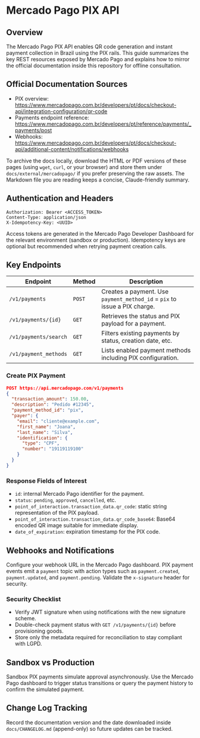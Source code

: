 # Mercado Pago PIX API

## Overview
The Mercado Pago PIX API enables QR code generation and instant payment collection in Brazil using the PIX rails. This guide summarizes the key REST resources exposed by Mercado Pago and explains how to mirror the official documentation inside this repository for offline consultation.

## Official Documentation Sources
- PIX overview: https://www.mercadopago.com.br/developers/pt/docs/checkout-api/integration-configuration/qr-code
- Payments endpoint reference: https://www.mercadopago.com.br/developers/pt/reference/payments/_payments/post
- Webhooks: https://www.mercadopago.com.br/developers/pt/docs/checkout-api/additional-content/notifications/webhooks

To archive the docs locally, download the HTML or PDF versions of these pages (using `wget`, `curl`, or your browser) and store them under `docs/external/mercadopago/` if you prefer preserving the raw assets. The Markdown file you are reading keeps a concise, Claude-friendly summary.

## Authentication and Headers
```http
Authorization: Bearer <ACCESS_TOKEN>
Content-Type: application/json
X-Idempotency-Key: <UUID>
```
Access tokens are generated in the Mercado Pago Developer Dashboard for the relevant environment (sandbox or production). Idempotency keys are optional but recommended when retrying payment creation calls.

## Key Endpoints
| Endpoint | Method | Description |
|----------|--------|-------------|
| `/v1/payments` | `POST` | Creates a payment. Use `payment_method_id` = `pix` to issue a PIX charge. |
| `/v1/payments/{id}` | `GET` | Retrieves the status and PIX payload for a payment. |
| `/v1/payments/search` | `GET` | Filters existing payments by status, creation date, etc. |
| `/v1/payment_methods` | `GET` | Lists enabled payment methods including PIX configuration. |

### Create PIX Payment
```json
POST https://api.mercadopago.com/v1/payments
{
  "transaction_amount": 150.00,
  "description": "Pedido #12345",
  "payment_method_id": "pix",
  "payer": {
    "email": "cliente@example.com",
    "first_name": "Joana",
    "last_name": "Silva",
    "identification": {
      "type": "CPF",
      "number": "19119119100"
    }
  }
}
```

### Response Fields of Interest
- `id`: internal Mercado Pago identifier for the payment.
- `status`: `pending`, `approved`, `cancelled`, etc.
- `point_of_interaction.transaction_data.qr_code`: static string representation of the PIX payload.
- `point_of_interaction.transaction_data.qr_code_base64`: Base64 encoded QR image suitable for immediate display.
- `date_of_expiration`: expiration timestamp for the PIX code.

## Webhooks and Notifications
Configure your webhook URL in the Mercado Pago dashboard. PIX payment events emit a `payment` topic with action types such as `payment.created`, `payment.updated`, and `payment.pending`. Validate the `x-signature` header for security.

### Security Checklist
- Verify JWT signature when using notifications with the new signature scheme.
- Double-check payment status with `GET /v1/payments/{id}` before provisioning goods.
- Store only the metadata required for reconciliation to stay compliant with LGPD.

## Sandbox vs Production
Sandbox PIX payments simulate approval asynchronously. Use the Mercado Pago dashboard to trigger status transitions or query the payment history to confirm the simulated payment.

## Change Log Tracking
Record the documentation version and the date downloaded inside `docs/CHANGELOG.md` (append-only) so future updates can be tracked.
